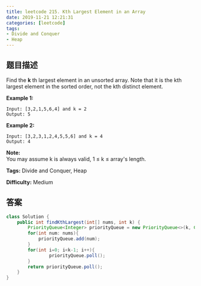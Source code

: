 ```yaml
---
title: leetcode 215. Kth Largest Element in an Array
date: 2019-11-21 12:21:31
categories: [leetcode]
tags:
- Divide and Conquer
- Heap
---
```

## 题目描述
Find the **k** th largest element in an unsorted array. Note that it is the
kth largest element in the sorted order, not the kth distinct element.

**Example 1:**
        
    Input: [3,2,1,5,6,4] and k = 2
    Output: 5
    

**Example 2:**
        
    Input: [3,2,3,1,2,4,5,5,6] and k = 4
    Output: 4

**Note:**  
You may assume k is always valid, 1 ≤ k ≤ array's length.


**Tags:** Divide and Conquer, Heap

**Difficulty:** Medium
## 答案
<!--more-->
```java
class Solution {
    public int findKthLargest(int[] nums, int k) {
        PriorityQueue<Integer> priorityQueue = new PriorityQueue<>(k, Collections.reverseOrder());
        for(int num: nums){
            priorityQueue.add(num);
        }
        for(int i=0; i<k-1; i++){
                priorityQueue.poll();
        }
        return priorityQueue.poll();
    }
}
```